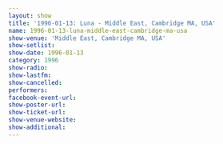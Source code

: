 ```yaml
---
layout: show
title: '1996-01-13: Luna - Middle East, Cambridge MA, USA'
name: 1996-01-13-luna-middle-east-cambridge-ma-usa
show-venue: 'Middle East, Cambridge MA, USA'
show-setlist: 
show-date: 1996-01-13
category: 1996
show-radio: 
show-lastfm: 
show-cancelled: 
performers: 
facebook-event-url: 
show-poster-url: 
show-ticket-url: 
show-venue-website: 
show-additional: 
---
```


